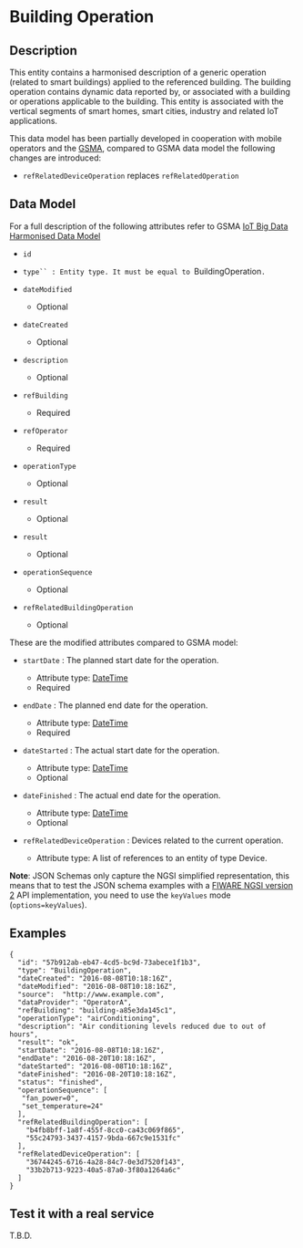 # Building Operation

## Description

This entity contains a harmonised description of a generic operation (related
to smart buildings) applied to the referenced building. The building operation
contains dynamic data reported by, or associated with a building or operations
applicable to the building. This entity is associated with the vertical segments
of smart homes, smart cities, industry and related IoT applications.

This data model has been partially developed in cooperation with mobile
operators and the [GSMA](http://www.gsma.com/connectedliving/iot-big-data/),
compared to GSMA data model the following changes are introduced:

* `refRelatedDeviceOperation` replaces `refRelatedOperation`

## Data Model

For a full description of the following attributes refer to GSMA
[IoT Big Data Harmonised Data Model](https://www.gsma.com/iot/wp-content/uploads/2016/06/CLP.26-v4.0.pdf)

+ `id`

+ `type`` : Entity type. It must be equal to `BuildingOperation`.`

+ `dateModified`
    + Optional

+ `dateCreated`
    + Optional    

+ `description`
    + Optional

+ `refBuilding`
    + Required

+ `refOperator`
    + Required

+ `operationType`
    + Optional

+ `result`
    + Optional

+ `result`
    + Optional

+ `operationSequence`
    + Optional

+ `refRelatedBuildingOperation`
    + Optional

These are the modified attributes  compared to GSMA model:

+ `startDate` : The planned start date for the operation.
    + Attribute type: [DateTime](https://schema.org/DateTime)
    + Required 

+ `endDate` : The planned end date for the operation.
    + Attribute type: [DateTime](https://schema.org/DateTime)
    + Required 

+ `dateStarted` : The actual start date for the operation.
    + Attribute type: [DateTime](https://schema.org/DateTime)
    + Optional 

+ `dateFinished` : The actual end date for the operation.
    + Attribute type: [DateTime](https://schema.org/DateTime)
    + Optional 

+ `refRelatedDeviceOperation` : Devices related to the current operation.
    + Attribute type: A list of references to an entity of type
      Device.

**Note**: JSON Schemas only capture the NGSI simplified representation, this
means that to test the JSON schema examples with
a [FIWARE NGSI version 2](http://fiware.github.io/specifications/ngsiv2/stable)
API implementation, you need to use the `keyValues`
mode (`options=keyValues`).

## Examples

```
{
  "id": "57b912ab-eb47-4cd5-bc9d-73abece1f1b3",
  "type": "BuildingOperation",
  "dateCreated": "2016-08-08T10:18:16Z",
  "dateModified": "2016-08-08T10:18:16Z",
  "source":  "http://www.example.com",
  "dataProvider": "OperatorA",
  "refBuilding": "building-a85e3da145c1",
  "operationType": "airConditioning",
  "description": "Air conditioning levels reduced due to out of hours",
  "result": "ok",
  "startDate": "2016-08-08T10:18:16Z",
  "endDate": "2016-08-20T10:18:16Z",
  "dateStarted": "2016-08-08T10:18:16Z",
  "dateFinished": "2016-08-20T10:18:16Z",
  "status": "finished",
  "operationSequence": [
   "fan_power=0",
   "set_temperature=24"
  ],
  "refRelatedBuildingOperation": [
    "b4fb8bff-1a8f-455f-8cc0-ca43c069f865",
    "55c24793-3437-4157-9bda-667c9e1531fc"
  ],
  "refRelatedDeviceOperation": [
    "36744245-6716-4a28-84c7-0e3d7520f143",
    "33b2b713-9223-40a5-87a0-3f80a1264a6c"
  ]
}
```

## Test it with a real service

T.B.D.
